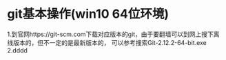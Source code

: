 

# git基本操作(win10 64位环境)

1.到官网https://git-scm.com下载对应版本的git，由于要翻墙可以到网上搜下离线版本的，但不一定的是最新版本的，
    可以参考搜索Git-2.12.2-64-bit.exe
2.dddd


